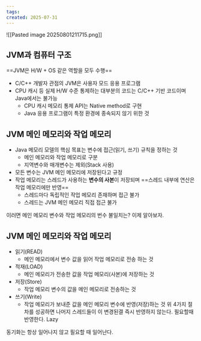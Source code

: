 ```yaml
---
tags: 
created: 2025-07-31
---
```

![[Pasted image 20250801211715.png]]
## JVM과 컴퓨터 구조
==JVM은 H/W + OS 같은 역할을 모두 수행==

- C/C++ 개발자 관점의 JVM은 사용자 모드 응용 프로그램
- CPU 캐시 등 실제 H/W 수준 통제하는 대부분의 코드는 C/C++ 기반 코드이며 Java에서는 불가능
	- CPU 캐시 메모리 통제 API는 Native method로 구현
	- Java 응용 프로그램이 특정 환경에 종속되지 않기 위한 것
## JVM 메인 메모리와 작업 메모리
- Java 메모리 모델의 핵심 목표는 변수에 접근(읽기, 쓰기) 규칙을 정하는 것
	- 메인 메모리와 작업 메모리로 구분
	- 지역변수와 매개변수는 제외(Stack 사용)
- 모든 변수는 JVM 메인 메모리에 저장된다고 규정
- 작업 메모리는 스레드가 사용하는 **변수의 사본**이 저장되며 ==스레드 내부에 연산은 작업 메모리에만 반영==
	- 스레드마다 독립적인 작업 메모리 존재하며 접근 불가
	- 스레드는 JVM 메인 메모리 직접 접근 불가

이러면 메인 메모리 변수와 작업 메모리의 번수 불일치는? 이제 알아보자.

## JVM 메인 메모리와 작업 메모리

- 읽기(READ) 
	- 메인 메모리에서 변수 값을 읽어 작업 메모리로 전송 하는 것
- 적재(LOAD)
	- 메인 메모리가 전송한 값을 작업 메모리(사본)에 저장하는 것
- 저장(Store)
	- 작업 메모리 변수의 값을 메인 메모리로 전송하는 것
- 쓰기(Write)
	- 작업 메모리가 보내준 값을 메인 메모리 변수에 반영(저장)하는 것
위 4가지 절차를 성공하면 나머지 스레드들이 이 변경된결 즉시 반영하지 않는다. 필요할때 반영한다. Lazy

동기화는 항상 일어나지 않고 필요할 때 일어난다.
